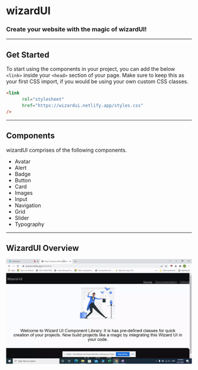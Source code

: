 <div>

  
# wizardUI

### Create your website with the magic of wizardUI!

</div>

---

## Get Started

To start using the components in your project, you can add the below `<link>` inside your `<head>` section of your page. Make sure to keep this as your first CSS import, if you would be using your own custom CSS classes.

```html
<link 
      rel="stylesheet" 
      href="https://wizardui.netlify.app/styles.css" 
/>
```

---

## Components

wizardUI comprises of the following components.

<ul>
<li>Avatar</li>
<li>Alert</li>
<li>Badge</li>
<li>Button</li>
<li>Card</li>
<li>Images</li>
<li>Input</li>
<li>Navigation</li>
<li>Grid</li>
<li>Slider</li>
<li>Typography</li>
</ul>

---

## WizardUI  Overview

![WizardUI demo gif](/pics/readmegif.gif)


